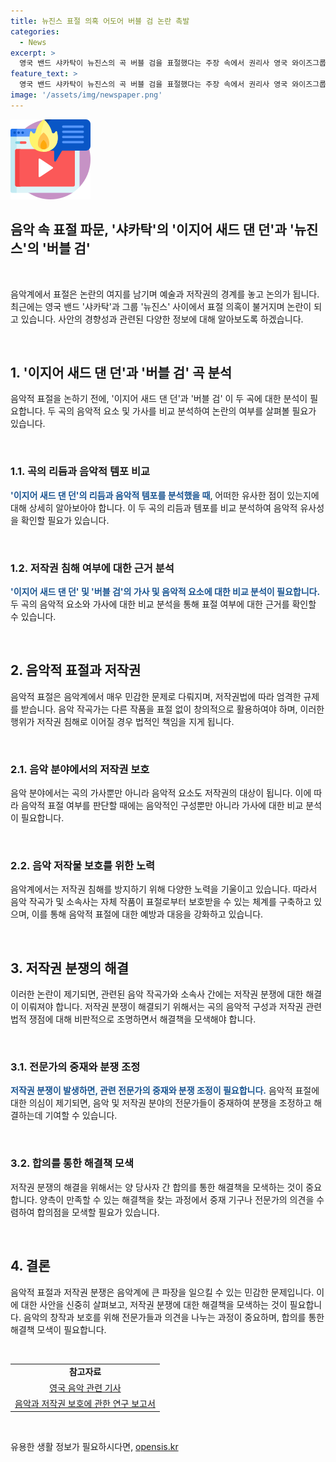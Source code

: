 ```yaml
---
title: 뉴진스 표절 의혹 어도어 버블 검 논란 촉발
categories:
  - News
excerpt: >
  영국 밴드 샤카탁이 뉴진스의 곡 버블 검을 표절했다는 주장 속에서 권리사 영국 와이즈그룹이 샤카탁의 노래 이지어 새드 댄 던이 저작권을 위반한 것으로 주장하며 논란이 불거졌습니다. 와이즈그룹은 유사한 리듬과 음, 템포 등을 표절 주장의 근거로 내세웠고, 이에 샤카탁 측은 공신력 있는 분석을 제출해야 한다고 반박했습니다. 어도어 역시 문제를 제기한 당사자가 표절을 입증해야 한다며 샤카탁 측이 이에 답해야 한다고 밝혔습니다.
feature_text: >
  영국 밴드 샤카탁이 뉴진스의 곡 버블 검을 표절했다는 주장 속에서 권리사 영국 와이즈그룹이 샤카탁의 노래 이지어 새드 댄 던이 저작권을 위반한 것으로 주장하며 논란이 불거졌습니다. 와이즈그룹은 유사한 리듬과 음, 템포 등을 표절 주장의 근거로 내세웠고, 이에 샤카탁 측은 공신력 있는 분석을 제출해야 한다고 반박했습니다. 어도어 역시 문제를 제기한 당사자가 표절을 입증해야 한다며 샤카탁 측이 이에 답해야 한다고 밝혔습니다.
image: '/assets/img/newspaper.png'
---
```


<p><img src="/assets/img/news.png" alt="rentncar 속보" /></p>

<h2>음악 속 표절 파문, '샤카탁'의 '이지어 새드 댄 던'과 '뉴진스'의 '버블 검'</h2>

<p data-ke-size="size16">&nbsp;</p>

<p>음악계에서 표절은 논란의 여지를 남기며 예술과 저작권의 경계를 놓고 논의가 됩니다. 최근에는 영국 밴드 '샤카탁'과 그룹 '뉴진스' 사이에서 표절 의혹이 불거지며 논란이 되고 있습니다. 사안의 경향성과 관련된 다양한 정보에 대해 알아보도록 하겠습니다.</p>

<p data-ke-size="size16">&nbsp;</p>

<h2>1. '이지어 새드 댄 던'과 '버블 검' 곡 분석</h2>

<p>음악적 표절을 논하기 전에, '이지어 새드 댄 던'과 '버블 검' 이 두 곡에 대한 분석이 필요합니다. 두 곡의 음악적 요소 및 가사를 비교 분석하여 논란의 여부를 살펴볼 필요가 있습니다.</p>

<p data-ke-size="size16">&nbsp;</p>

<h3>1.1. 곡의 리듬과 음악적 템포 비교</h3>

<p><b><span style="color: #1a5490;">'이지어 새드 댄 던'의 리듬과 음악적 템포를 분석했을 때</span></b>, 어떠한 유사한 점이 있는지에 대해 상세히 알아보아야 합니다. 이 두 곡의 리듬과 템포를 비교 분석하여 음악적 유사성을 확인할 필요가 있습니다.</p>

<p data-ke-size="size16">&nbsp;</p>

<h3>1.2. 저작권 침해 여부에 대한 근거 분석</h3>

<p><b><span style="color: #1a5490;">'이지어 새드 댄 던' 및 '버블 검'의 가사 및 음악적 요소에 대한 비교 분석이 필요합니다.</span></b> 두 곡의 음악적 요소와 가사에 대한 비교 분석을 통해 표절 여부에 대한 근거를 확인할 수 있습니다.</p>

<p data-ke-size="size16">&nbsp;</p>

<h2>2. 음악적 표절과 저작권</h2>

<p>음악적 표절은 음악계에서 매우 민감한 문제로 다뤄지며, 저작권법에 따라 엄격한 규제를 받습니다. 음악 작곡가는 다른 작품을 표절 없이 창의적으로 활용하여야 하며, 이러한 행위가 저작권 침해로 이어질 경우 법적인 책임을 지게 됩니다.</p>

<p data-ke-size="size16">&nbsp;</p>

<h3>2.1. 음악 분야에서의 저작권 보호</h3>

<p>음악 분야에서는 곡의 가사뿐만 아니라 음악적 요소도 저작권의 대상이 됩니다. 이에 따라 음악적 표절 여부를 판단할 때에는 음악적인 구성뿐만 아니라 가사에 대한 비교 분석이 필요합니다.</p>

<p data-ke-size="size16">&nbsp;</p>

<h3>2.2. 음악 저작물 보호를 위한 노력</h3>

<p>음악계에서는 저작권 침해를 방지하기 위해 다양한 노력을 기울이고 있습니다. 따라서 음악 작곡가 및 소속사는 자체 작품이 표절로부터 보호받을 수 있는 체계를 구축하고 있으며, 이를 통해 음악적 표절에 대한 예방과 대응을 강화하고 있습니다.</p>

<p data-ke-size="size16">&nbsp;</p>

<h2>3. 저작권 분쟁의 해결</h2>

<p>이러한 논란이 제기되면, 관련된 음악 작곡가와 소속사 간에는 저작권 분쟁에 대한 해결이 이뤄져야 합니다. 저작권 분쟁이 해결되기 위해서는 곡의 음악적 구성과 저작권 관련 법적 쟁점에 대해 비판적으로 조명하면서 해결책을 모색해야 합니다.</p>

<p data-ke-size="size16">&nbsp;</p>

<h3>3.1. 전문가의 중재와 분쟁 조정</h3>

<p><b><span style="color: #1a5490;">저작권 분쟁이 발생하면, 관련 전문가의 중재와 분쟁 조정이 필요합니다.</span></b> 음악적 표절에 대한 의심이 제기되면, 음악 및 저작권 분야의 전문가들이 중재하여 분쟁을 조정하고 해결하는데 기여할 수 있습니다. </p>

<p data-ke-size="size16">&nbsp;</p>

<h3>3.2. 합의를 통한 해결책 모색</h3>

<p>저작권 분쟁의 해결을 위해서는 양 당사자 간 합의를 통한 해결책을 모색하는 것이 중요합니다. 양측이 만족할 수 있는 해결책을 찾는 과정에서 중재 기구나 전문가의 의견을 수렴하여 합의점을 모색할 필요가 있습니다.</p>

<p data-ke-size="size16">&nbsp;</p>

<h2>4. 결론</h2>

<p>음악적 표절과 저작권 분쟁은 음악계에 큰 파장을 일으킬 수 있는 민감한 문제입니다. 이에 대한 사안을 신중히 살펴보고, 저작권 분쟁에 대한 해결책을 모색하는 것이 필요합니다. 음악의 창작과 보호를 위해 전문가들과 의견을 나누는 과정이 중요하며, 합의를 통한 해결책 모색이 필요합니다.</p>

<p data-ke-size="size16">&nbsp;</p>

<table>
    <tbody>
        <tr>
            <td style="text-align: center; height: 17px;"><b>참고자료</b></td>
        </tr>
        <tr>
            <td style="text-align: center; height: 17px;"><a href="https://www.examplelink1.com">영국 음악 관련 기사</a></td>
        </tr>
        <tr>
            <td style="text-align: center; height: 17px;"><a href="https://www.examplelink2.com">음악과 저작권 보호에 관한 연구 보고서</a></td>
        </tr>
    </tbody>
</table>

<p data-ke-size="size16">&nbsp;</p>
유용한 생활 정보가 필요하시다면, <a href="https://opensis.kr" rel="dofollow">opensis.kr</a>


